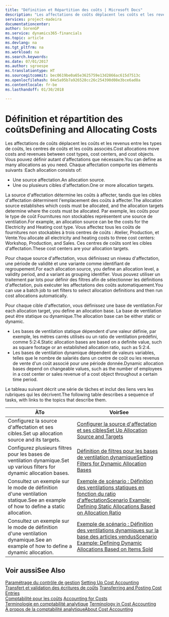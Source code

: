 ```yaml
---
title: "Définition et Répartition des coûts | Microsoft Docs"
description: "Les affectations de coûts déplacent les coûts et les revenus entre les types de coûts, les centres de coûts et les coûts associés. Vous pouvez définir autant d'affectations que nécessaire."
services: project-madeira
documentationcenter: 
author: SorenGP
ms.service: dynamics365-financials
ms.topic: article
ms.devlang: na
ms.tgt_pltfrm: na
ms.workload: na
ms.search.keywords: 
ms.date: 07/01/2017
ms.author: sgroespe
ms.translationtype: HT
ms.sourcegitcommit: bec0619be0a65e3625759e13d2866ac615d7513c
ms.openlocfilehash: 04e5a95b7a926528cc26c254390d08e3bce6ad8a
ms.contentlocale: fr-be
ms.lasthandoff: 01/30/2018

---
```

# <a name="defining-and-allocating-costs"></a><span data-ttu-id="5ab25-104">Définition et répartition des coûts</span><span class="sxs-lookup"><span data-stu-id="5ab25-104">Defining and Allocating Costs</span></span>
<span data-ttu-id="5ab25-105">Les affectations de coûts déplacent les coûts et les revenus entre les types de coûts, les centres de coûts et les coûts associés.</span><span class="sxs-lookup"><span data-stu-id="5ab25-105">Cost allocations move costs and revenues between cost types, cost centers, and cost objects.</span></span> <span data-ttu-id="5ab25-106">Vous pouvez définir autant d'affectations que nécessaire.</span><span class="sxs-lookup"><span data-stu-id="5ab25-106">You can define as many allocations as you need.</span></span> <span data-ttu-id="5ab25-107">Chaque affectation comporte les éléments suivants :</span><span class="sxs-lookup"><span data-stu-id="5ab25-107">Each allocation consists of:</span></span>  

-   <span data-ttu-id="5ab25-108">Une source affectation.</span><span class="sxs-lookup"><span data-stu-id="5ab25-108">An allocation source.</span></span>  
-   <span data-ttu-id="5ab25-109">Une ou plusieurs cibles d'affectation.</span><span class="sxs-lookup"><span data-stu-id="5ab25-109">One or more allocation targets.</span></span>  

<span data-ttu-id="5ab25-110">La source d'affectation détermine les coûts à affecter, tandis que les cibles d'affectation déterminent l'emplacement des coûts à affecter.</span><span class="sxs-lookup"><span data-stu-id="5ab25-110">The allocation source establishes which costs must be allocated, and the allocation targets determine where the costs must be allocated.</span></span> <span data-ttu-id="5ab25-111">Par exemple, les coûts pour le type de coût Fournitures non stockables représentent une source de ventilation.</span><span class="sxs-lookup"><span data-stu-id="5ab25-111">For example, an allocation source can be the costs for the Electricity and Heating cost type.</span></span> <span data-ttu-id="5ab25-112">Vous affectez tous les coûts de fournitures non stockables à trois centres de coûts : Atelier, Production, et Vente.</span><span class="sxs-lookup"><span data-stu-id="5ab25-112">You allocate all electricity and heating costs to three cost centers: Workshop, Production, and Sales.</span></span> <span data-ttu-id="5ab25-113">Ces centres de coûts sont les cibles d'affectation.</span><span class="sxs-lookup"><span data-stu-id="5ab25-113">These cost centers are your allocation targets.</span></span>  

<span data-ttu-id="5ab25-114">Pour chaque source d'affectation, vous définissez un niveau d'affectation, une période de validité et une variante comme identifiant de regroupement.</span><span class="sxs-lookup"><span data-stu-id="5ab25-114">For each allocation source, you define an allocation level, a validity period, and a variant as grouping identifier.</span></span> <span data-ttu-id="5ab25-115">Vous pouvez utiliser un traitement par lots pour définir des filtres afin de sélectionner les définitions d'affectation, puis exécuter les affectations des coûts automatiquement.</span><span class="sxs-lookup"><span data-stu-id="5ab25-115">You can use a batch job to set filters to select allocation definitions and then run cost allocations automatically.</span></span>  

<span data-ttu-id="5ab25-116">Pour chaque cible d'affectation, vous définissez une base de ventilation.</span><span class="sxs-lookup"><span data-stu-id="5ab25-116">For each allocation target, you define an allocation base.</span></span> <span data-ttu-id="5ab25-117">La base de ventilation peut être statique ou dynamique.</span><span class="sxs-lookup"><span data-stu-id="5ab25-117">The allocation base can be either static or dynamic.</span></span>  

-   <span data-ttu-id="5ab25-118">Les bases de ventilation statique dépendent d'une valeur définie, par exemple, les mètres carrés utilisés ou un ratio de ventilation prédéfini, comme 5:2:4.</span><span class="sxs-lookup"><span data-stu-id="5ab25-118">Static allocation bases are based on a definite value, such as square footage or an established allocation ratio, such as 5:2:4.</span></span>  
-   <span data-ttu-id="5ab25-119">Les bases de ventilation dynamique dépendent de valeurs variables, telles que le nombre de salariés dans un centre de coût ou les revenus de vente d'un coût associé pour une période donnée.</span><span class="sxs-lookup"><span data-stu-id="5ab25-119">Dynamic allocation bases depend on changeable values, such as the number of employees in a cost center or sales revenue of a cost object throughout a certain time period.</span></span>  

<span data-ttu-id="5ab25-120">Le tableau suivant décrit une série de tâches et inclut des liens vers les rubriques qui les décrivent.</span><span class="sxs-lookup"><span data-stu-id="5ab25-120">The following table describes a sequence of tasks, with links to the topics that describe them.</span></span>

|<span data-ttu-id="5ab25-121">À</span><span class="sxs-lookup"><span data-stu-id="5ab25-121">To</span></span>|<span data-ttu-id="5ab25-122">Voir</span><span class="sxs-lookup"><span data-stu-id="5ab25-122">See</span></span>|  
|--------|---------|  
|<span data-ttu-id="5ab25-123">Configurez la source d'affectation et ses cibles.</span><span class="sxs-lookup"><span data-stu-id="5ab25-123">Set up allocation source and its targets.</span></span>|[<span data-ttu-id="5ab25-124">Configurer la source d'affectation et ses cibles</span><span class="sxs-lookup"><span data-stu-id="5ab25-124">Set Up Allocation Source and Targets</span></span>](finance-how-to-set-up-allocation-source-and-targets.md)|  
|<span data-ttu-id="5ab25-125">Configurez plusieurs filtres pour les bases de ventilation dynamique.</span><span class="sxs-lookup"><span data-stu-id="5ab25-125">Set up various filters for dynamic allocation bases.</span></span>|[<span data-ttu-id="5ab25-126">Définition de filtres pour les bases de ventilation dynamique</span><span class="sxs-lookup"><span data-stu-id="5ab25-126">Setting Filters for Dynamic Allocation Bases</span></span>](finance-setting-filters-for-dynamic-allocation-bases.md)|  
|<span data-ttu-id="5ab25-127">Consultez un exemple sur le mode de définition d'une ventilation statique.</span><span class="sxs-lookup"><span data-stu-id="5ab25-127">See an example of how to define a static allocation.</span></span>|[<span data-ttu-id="5ab25-128">Exemple de scénario : Définition des ventilations statiques en fonction du ratio d'affectation</span><span class="sxs-lookup"><span data-stu-id="5ab25-128">Scenario Example: Defining Static Allocations Based on Allocation Ratio</span></span>](finance-scenario-example-defining-static-allocations-based-on-allocation-ratio.md)|  
|<span data-ttu-id="5ab25-129">Consultez un exemple sur le mode de définition d'une ventilation dynamique.</span><span class="sxs-lookup"><span data-stu-id="5ab25-129">See an example of how to define a dynamic allocation.</span></span>|[<span data-ttu-id="5ab25-130">Exemple de scénario : Définition des ventilations dynamiques sur la base des articles vendus</span><span class="sxs-lookup"><span data-stu-id="5ab25-130">Scenario Example: Defining Dynamic Allocations Based on Items Sold</span></span>](finance-scenario-example-defining-dynamic-allocations-based-on-items-sold.md)|  

## <a name="see-also"></a><span data-ttu-id="5ab25-131">Voir aussi</span><span class="sxs-lookup"><span data-stu-id="5ab25-131">See Also</span></span>  
 <span data-ttu-id="5ab25-132">[Paramétrage du contrôle de gestion](finance-set-up-cost-accounting.md) </span><span class="sxs-lookup"><span data-stu-id="5ab25-132">[Setting Up Cost Accounting](finance-set-up-cost-accounting.md) </span></span>  
 <span data-ttu-id="5ab25-133">[Transfert et validation des écritures de coûts](finance-transfer-and-post-cost-entries.md) </span><span class="sxs-lookup"><span data-stu-id="5ab25-133">[Transferring and Posting Cost Entries](finance-transfer-and-post-cost-entries.md) </span></span>  
 <span data-ttu-id="5ab25-134">[Comptabilité pour les coûts](finance-manage-cost-accounting.md) </span><span class="sxs-lookup"><span data-stu-id="5ab25-134">[Accounting for Costs](finance-manage-cost-accounting.md) </span></span>  
 <span data-ttu-id="5ab25-135">[Terminologie en comptabilité analytique](finance-terminology-in-cost-accounting.md) </span><span class="sxs-lookup"><span data-stu-id="5ab25-135">[Terminology in Cost Accounting](finance-terminology-in-cost-accounting.md) </span></span>  
 [<span data-ttu-id="5ab25-136">À propos de la comptabilité analytique</span><span class="sxs-lookup"><span data-stu-id="5ab25-136">About Cost Accounting</span></span>](finance-about-cost-accounting.md)

